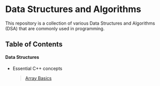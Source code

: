 # Data Structures and Algorithms
This repository is a collection of various Data Structures and Algorithms (DSA) that are commonly used in programming.

## Table of Contents
#### **Data Structures**
* Essential C++ concepts
	> [Array Basics](Data-Structures\cpp-concepts\1_array-basics.cpp)
		
